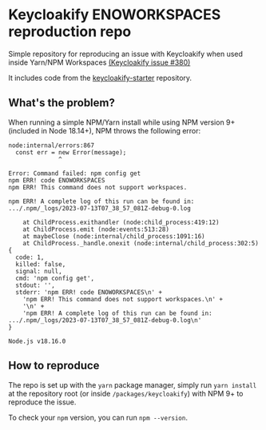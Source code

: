 # Keycloakify ENOWORKSPACES reproduction repo

Simple repository for reproducing an issue with Keycloakify when used inside Yarn/NPM Workspaces [(Keycloakify issue #380)](https://github.com/keycloakify/keycloakify/issues/380)

It includes code from the [keycloakify-starter](https://github.com/keycloakify/keycloakify-starter) repository.

## What's the problem?

When running a simple NPM/Yarn install while using NPM version 9+ (included in Node 18.14+), NPM throws the following error:

```
node:internal/errors:867
  const err = new Error(message);
              ^

Error: Command failed: npm config get
npm ERR! code ENOWORKSPACES
npm ERR! This command does not support workspaces.

npm ERR! A complete log of this run can be found in: .../.npm/_logs/2023-07-13T07_38_57_081Z-debug-0.log

    at ChildProcess.exithandler (node:child_process:419:12)
    at ChildProcess.emit (node:events:513:28)
    at maybeClose (node:internal/child_process:1091:16)
    at ChildProcess._handle.onexit (node:internal/child_process:302:5) {
  code: 1,
  killed: false,
  signal: null,
  cmd: 'npm config get',
  stdout: '',
  stderr: 'npm ERR! code ENOWORKSPACES\n' +
    'npm ERR! This command does not support workspaces.\n' +
    '\n' +
    'npm ERR! A complete log of this run can be found in: .../.npm/_logs/2023-07-13T07_38_57_081Z-debug-0.log\n'
}

Node.js v18.16.0
```

## How to reproduce

The repo is set up with the `yarn` package manager, simply run `yarn install` at the repository root (or inside `/packages/keycloakify`) with NPM 9+ to reproduce the issue.

To check your `npm` version, you can run `npm --version`.
